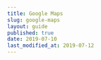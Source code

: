 ```yaml
---
title: Google Maps
slug: google-maps
layout: guide
published: true
date: 2019-07-10
last_modified_at: 2019-07-12
---
```

